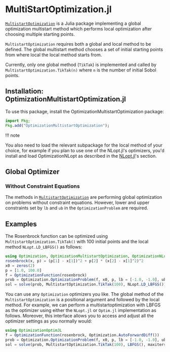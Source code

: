 # MultiStartOptimization.jl

[`MultistartOptimization`](https://github.com/tpapp/MultistartOptimization.jl) is a Julia package implementing a global optimization multistart method which performs local optimization after choosing multiple starting points.

`MultistartOptimization` requires both a global and local method to be defined. The global multistart method chooses a set of initial starting points from where local the local method starts from.

Currently, only one global method (`TikTak`) is implemented and called by `MultistartOptimization.TikTak(n)` where `n` is the number of initial Sobol points.

## Installation: OptimizationMultistartOptimization.jl

To use this package, install the OptimizationMultistartOptimization package:

```julia
import Pkg;
Pkg.add("OptimizationMultistartOptimization");
```

!!! note
    

You also need to load the relevant subpackage for the local method of your choice, for example if you plan to use one of the NLopt.jl's optimizers, you'd install and load OptimizationNLopt as described in the [NLopt.jl](@ref)'s section.

## Global Optimizer

### Without Constraint Equations

The methods in [`MultistartOptimization`](https://github.com/tpapp/MultistartOptimization.jl) are performing global optimization on problems without
constraint equations. However, lower and upper constraints set by `lb` and `ub` in the `OptimizationProblem` are required.

## Examples

The Rosenbrock function can be optimized using `MultistartOptimization.TikTak()` with 100 initial points and the local method `NLopt.LD_LBFGS()` as follows:

```julia
using Optimization, OptimizationMultistartOptimization, OptimizationNLopt
rosenbrock(x, p) = (p[1] - x[1])^2 + p[2] * (x[2] - x[1]^2)^2
x0 = zeros(2)
p = [1.0, 100.0]
f = OptimizationFunction(rosenbrock)
prob = Optimization.OptimizationProblem(f, x0, p, lb = [-1.0, -1.0], ub = [1.0, 1.0])
sol = solve(prob, MultistartOptimization.TikTak(100), NLopt.LD_LBFGS())
```

You can use any `Optimization` optimizers you like. The global method of the `MultistartOptimization` is a positional argument and followed by the local method. For example, we can perform a multistartoptimization with LBFGS as the optimizer using either the `NLopt.jl` or `Optim.jl` implementation as follows. Moreover, this interface allows you to access and adjust all the optimizer settings as you normally would:

```julia
using OptimizationOptimJL
f = OptimizationFunction(rosenbrock, Optimization.AutoForwardDiff())
prob = Optimization.OptimizationProblem(f, x0, p, lb = [-1.0, -1.0], ub = [1.0, 1.0])
sol = solve(prob, MultistartOptimization.TikTak(100), LBFGS(), maxiters = 5)
```

